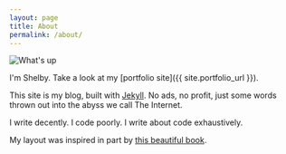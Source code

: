 ```yaml
---
layout: page
title: About
permalink: /about/
---
```


<img class="textWrapLeft" src="{{ site.url }}/assets/shelby.jpg" alt="What's up"/>

I'm Shelby. Take a look at my [portfolio site]({{ site.portfolio_url }}).

This site is my blog, built with [Jekyll](http://jekyllrb.com/). No ads, no profit, just some words thrown out into the abyss we call The Internet.

I write decently. I code poorly. I write about code exhaustively.

<aside name="inspiration" style="top: 180px;"><p>My layout was inspired in part by <a href="http://gameprogrammingpatterns.com/architecture-performance-and-games.html">this beautiful book</a>.</p></aside>